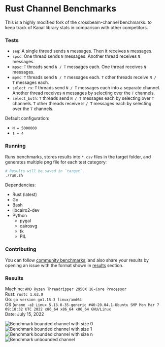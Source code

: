 # Rust Channel Benchmarks
This is a highly modified fork of the crossbeam-channel benchmarks. to keep track of Kanal library stats in comparison with other competitors.
### Tests

* `seq`: A single thread sends `N` messages. Then it receives `N` messages.
* `spsc`: One thread sends `N` messages. Another thread receives `N` messages.
* `mpsc`: `T` threads send `N / T` messages each. One thread receives `N` messages.
* `mpmc`: `T` threads send `N / T` messages each. `T` other threads receive `N / T` messages each.
* `select_rx`: `T` threads send `N / T` messages each into a separate channel. Another thread receives `N` messages by selecting over the `T` channels.
* `select_both`: `T` threads send `N / T` messages each by selecting over `T` channels. `T` other threads receive `N / T` messages each by selecting over the `T` channels.

Default configuration:

- `N = 5000000`
- `T = 4`

### Running

Runs benchmarks, stores results into `*.csv` files in the target folder, and generates multiple png file for each test category:

```bash
# Results will be saved in `target`.
./run.sh
```

Dependencies:

- Rust (latest)
- Go
- Bash
- libcairo2-dev
- Python
  - pygal
  - cairosvg
  - tk
  - PIL

### Contributing

You can follow [community benchmarks](https://github.com/fereidani/rust-channel-benchmarks/issues?q=label%3Abenchmark), and also share your results by opening an issue with the format shown in [results](#Results) section.

### Results


Machine: `AMD Ryzen Threadripper 2950X 16-Core Processor`<br />
Rust: `rustc 1.62.0`<br />
Go: `go version go1.18.3 linux/amd64`<br />
OS (`uname -a`): `Linux 5.13.0-35-generic #40~20.04.1-Ubuntu SMP Mon Mar 7 09:18:32 UTC 2022 x86_64 x86_64 x86_64 GNU/Linux`<br />
Date: July 15, 2022

![Benchmark bounded channel with size 0](https://i.imgur.com/NOP91jD.png)
![Benchmark bounded channel with size 1](https://i.imgur.com/MpsuWIi.png)
![Benchmark bounded channel with size n](https://i.imgur.com/9ebey2h.png)
![Benchmark unbounded channel](https://i.imgur.com/WgrFRtK.png)
